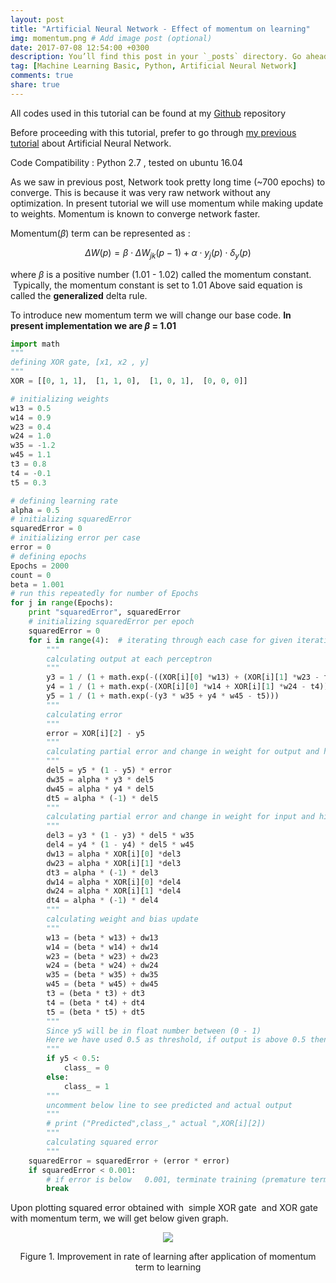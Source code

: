 ```yaml
---
layout: post
title: "Artificial Neural Network - Effect of momentum on learning"
img: momentum.png # Add image post (optional)
date: 2017-07-08 12:54:00 +0300
description: You’ll find this post in your `_posts` directory. Go ahead and edit it and re-build the site to see your changes. # Add post description (optional)
tag: [Machine Learning Basic, Python, Artificial Neural Network]
comments: true
share: true
---
```


All codes used in this tutorial can be found at my [Github](https://github.com/snlpatel001213/algorithmia/tree/master/neuralNetwork/ANN/varients/effectOfMomentum) repository

Before proceeding with this tutorial, prefer to go through [my previous tutorial](https://www.machinelearningpython.org/single-post/Neural-Network-Implementation) about Artificial Neural Network.

Code Compatibility : Python 2.7 , tested on ubuntu 16.04

As we saw in previous post, Network took pretty long time (~700 epochs) to converge. This is because it was very raw network without any optimization. In present tutorial we will use momentum while making update to weights. Momentum is known to converge network faster.

Momentum($\beta$) term can be represented as : 

$$  \Delta W(p) = \beta \cdot \Delta W_{jk}(p-1) + \alpha \cdot y_{j}(p) \cdot \delta_{y}(p)  $$


where $\beta$ is a positive number (1.01 - 1.02) called the momentum constant.  Typically, the momentum constant is set to 1.01
Above said equation is called the **generalized** delta rule.

To introduce new momentum term we will change our base code. **In present implementation we are $\beta$ = 1.01**

```python
import math
"""    
defining XOR gate, [x1, x2 , y] 
"""
XOR = [[0, 1, 1],  [1, 1, 0],  [1, 0, 1],  [0, 0, 0]]

# initializing weights
w13 = 0.5
w14 = 0.9
w23 = 0.4
w24 = 1.0
w35 = -1.2
w45 = 1.1
t3 = 0.8
t4 = -0.1
t5 = 0.3

# defining learning rate    
alpha = 0.5
# initializing squaredError
squaredError = 0
# initializing error per case
error = 0
# defining epochs
Epochs = 2000
count = 0
beta = 1.001
# run this repeatedly for number of Epochs
for j in range(Epochs):
    print "squaredError", squaredError
    # initializing squaredError per epoch
    squaredError = 0
    for i in range(4):  # iterating through each case for given iteration
        """
        calculating output at each perceptron 
        """
        y3 = 1 / (1 + math.exp(-((XOR[i][0] *w13) + (XOR[i][1] *w23 - t3))))
        y4 = 1 / (1 + math.exp(-(XOR[i][0] *w14 + XOR[i][1] *w24 - t4)))
        y5 = 1 / (1 + math.exp(-(y3 * w35 + y4 * w45 - t5)))
        """
        calculating error 
        """
        error = XOR[i][2] - y5
        """
        calculating partial error and change in weight for output and hidden perceptron 
        """
        del5 = y5 * (1 - y5) * error
        dw35 = alpha * y3 * del5
        dw45 = alpha * y4 * del5
        dt5 = alpha * (-1) * del5
        """
        calculating partial error and change in weight for input and hidden perceptron 
        """
        del3 = y3 * (1 - y3) * del5 * w35
        del4 = y4 * (1 - y4) * del5 * w45
        dw13 = alpha * XOR[i][0] *del3
        dw23 = alpha * XOR[i][1] *del3
        dt3 = alpha * (-1) * del3
        dw14 = alpha * XOR[i][0] *del4
        dw24 = alpha * XOR[i][1] *del4
        dt4 = alpha * (-1) * del4
        """
        calculating weight and bias update 
        """
        w13 = (beta * w13) + dw13
        w14 = (beta * w14) + dw14
        w23 = (beta * w23) + dw23
        w24 = (beta * w24) + dw24
        w35 = (beta * w35) + dw35
        w45 = (beta * w45) + dw45
        t3 = (beta * t3) + dt3
        t4 = (beta * t4) + dt4
        t5 = (beta * t5) + dt5
        """
        Since y5 will be in float number between (0 - 1) 
        Here we have used 0.5 as threshold, if output is above 0.5 then class will be 1 else 0
        """
        if y5 < 0.5:
            class_ = 0
        else:
            class_ = 1
        """
        uncomment below line to see predicted and actual output 
        """
        # print ("Predicted",class_," actual ",XOR[i][2]) 
        """
        calculating squared error 
        """
    squaredError = squaredError + (error * error)
    if squaredError < 0.001:
        # if error is below   0.001, terminate training (premature termination)
        break

```

Upon plotting squared error obtained with  simple XOR gate  and XOR gate with momentum term, we will get below given graph.

<p align="center"><img class="img-responsive" src="https://static.wixstatic.com/media/884a24_eecc1488586047fb841308723695f844~mv2.png/v1/fill/w_768,h_489,al_c/884a24_eecc1488586047fb841308723695f844~mv2.png"></p>

<p align="center">Figure 1. Improvement in rate of learning after application of momentum term to learning</p>
